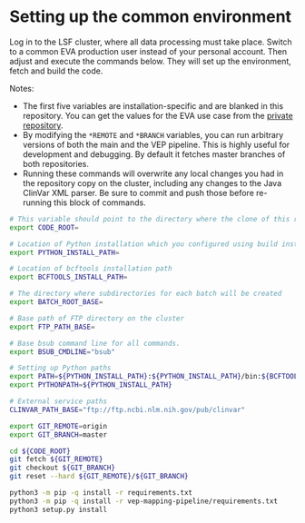 # Setting up the common environment

Log in to the LSF cluster, where all data processing must take place. Switch to a common EVA production user instead of your personal account. Then adjust and execute the commands below. They will set up the environment, fetch and build the code.

Notes:
* The first five variables are installation-specific and are blanked in this repository. You can get the values for the EVA use case from the [private repository](https://github.com/EBIvariation/configuration/blob/master/open-targets-configuration.md).
* By modifying the `*REMOTE` and `*BRANCH` variables, you can run arbitrary versions of both the main and the VEP pipeline. This is highly useful for development and debugging. By default it fetches master branches of both repositories.
* Running these commands will overwrite any local changes you had in the repository copy on the cluster, including any changes to the Java ClinVar XML parser. Be sure to commit and push those before re-running this block of commands.

```bash
# This variable should point to the directory where the clone of this repository is located on the cluster
export CODE_ROOT=

# Location of Python installation which you configured using build instructions
export PYTHON_INSTALL_PATH=

# Location of bcftools installation path
export BCFTOOLS_INSTALL_PATH=

# The directory where subdirectories for each batch will be created
export BATCH_ROOT_BASE=

# Base path of FTP directory on the cluster
export FTP_PATH_BASE=

# Base bsub command line for all commands.
export BSUB_CMDLINE="bsub"

# Setting up Python paths
export PATH=${PYTHON_INSTALL_PATH}:${PYTHON_INSTALL_PATH}/bin:${BCFTOOLS_INSTALL_PATH}:$PATH
export PYTHONPATH=${PYTHON_INSTALL_PATH}

# External service paths
CLINVAR_PATH_BASE="ftp://ftp.ncbi.nlm.nih.gov/pub/clinvar"

export GIT_REMOTE=origin
export GIT_BRANCH=master

cd ${CODE_ROOT}
git fetch ${GIT_REMOTE}
git checkout ${GIT_BRANCH}
git reset --hard ${GIT_REMOTE}/${GIT_BRANCH}

python3 -m pip -q install -r requirements.txt
python3 -m pip -q install -r vep-mapping-pipeline/requirements.txt
python3 setup.py install
```
